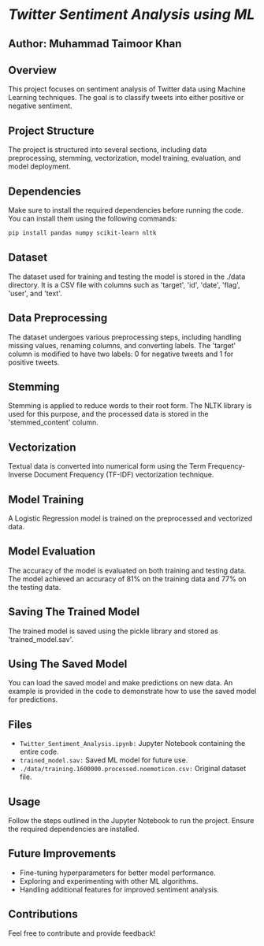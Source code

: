 # _Twitter Sentiment Analysis using ML_

## Author: Muhammad Taimoor Khan

## Overview
This project focuses on sentiment analysis of Twitter data using Machine Learning techniques. The goal is to classify tweets into either positive or negative sentiment.

## Project Structure
The project is structured into several sections, including data preprocessing, stemming, vectorization, model training, evaluation, and model deployment.

## Dependencies
Make sure to install the required dependencies before running the code. You can install them using the following commands:
```bash
pip install pandas numpy scikit-learn nltk
```

## Dataset
The dataset used for training and testing the model is stored in the ./data directory. It is a CSV file with columns such as 'target', 'id', 'date', 'flag', 'user', and 'text'.

## Data Preprocessing
The dataset undergoes various preprocessing steps, including handling missing values, renaming columns, and converting labels. The 'target' column is modified to have two labels: 0 for negative tweets and 1 for positive tweets.

## Stemming
Stemming is applied to reduce words to their root form. The NLTK library is used for this purpose, and the processed data is stored in the 'stemmed_content' column.

## Vectorization
Textual data is converted into numerical form using the Term Frequency-Inverse Document Frequency (TF-IDF) vectorization technique.

## Model Training
A Logistic Regression model is trained on the preprocessed and vectorized data.

## Model Evaluation
The accuracy of the model is evaluated on both training and testing data. The model achieved an accuracy of 81% on the training data and 77% on the testing data.

## Saving The Trained Model
The trained model is saved using the pickle library and stored as 'trained_model.sav'.

## Using The Saved Model
You can load the saved model and make predictions on new data. An example is provided in the code to demonstrate how to use the saved model for predictions.

## Files
- ```Twitter_Sentiment_Analysis.ipynb:``` Jupyter Notebook containing the entire code.
- ```trained_model.sav:``` Saved ML model for future use.
- ```./data/training.1600000.processed.noemoticon.csv:``` Original dataset file.

## Usage
Follow the steps outlined in the Jupyter Notebook to run the project. Ensure the required dependencies are installed.

## Future Improvements
- Fine-tuning hyperparameters for better model performance.
- Exploring and experimenting with other ML algorithms.
- Handling additional features for improved sentiment analysis.

## Contributions
Feel free to contribute and provide feedback!
